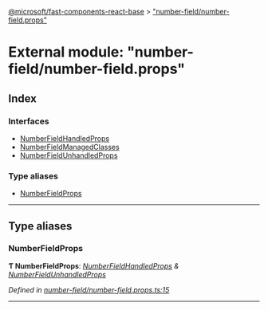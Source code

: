 [@microsoft/fast-components-react-base](../README.md) > ["number-field/number-field.props"](../modules/_number_field_number_field_props_.md)

# External module: "number-field/number-field.props"

## Index

### Interfaces

* [NumberFieldHandledProps](../interfaces/_number_field_number_field_props_.numberfieldhandledprops.md)
* [NumberFieldManagedClasses](../interfaces/_number_field_number_field_props_.numberfieldmanagedclasses.md)
* [NumberFieldUnhandledProps](../interfaces/_number_field_number_field_props_.numberfieldunhandledprops.md)

### Type aliases

* [NumberFieldProps](_number_field_number_field_props_.md#numberfieldprops)

---

## Type aliases

<a id="numberfieldprops"></a>

###  NumberFieldProps

**Ƭ NumberFieldProps**: *[NumberFieldHandledProps](../interfaces/_number_field_number_field_props_.numberfieldhandledprops.md) & [NumberFieldUnhandledProps](../interfaces/_number_field_number_field_props_.numberfieldunhandledprops.md)*

*Defined in [number-field/number-field.props.ts:15](https://github.com/Microsoft/fast-dna/blob/164dd3ca/packages/fast-components-react-base/src/number-field/number-field.props.ts#L15)*

___

